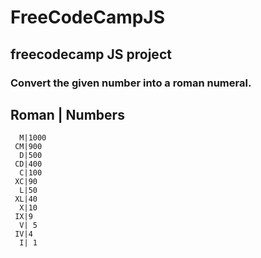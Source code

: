 # FreeCodeCampJS
## freecodecamp JS project

### Convert the given number into a roman numeral.


  Roman | Numbers
 --------------------
      
      M|1000
     CM|900
      D|500
     CD|400
      C|100
     XC|90
      L|50
     XL|40 
      X|10 
     IX|9
      V| 5
     IV|4
      I| 1
